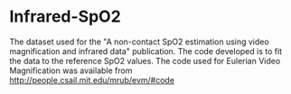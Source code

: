 # Infrared-SpO2
The dataset used for the "A non-contact SpO2 estimation using video magnification and infrared data" publication. The code developed is to fit the data to the reference SpO2 values. The code used for Eulerian Video Magnification was available from http://people.csail.mit.edu/mrub/evm/#code
